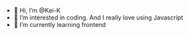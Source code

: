 - 👋 Hi, I’m @Kei-K
- 👀 I’m interested in coding. And I really love using Javascript 
- 🌱 I’m currently learning frontend
